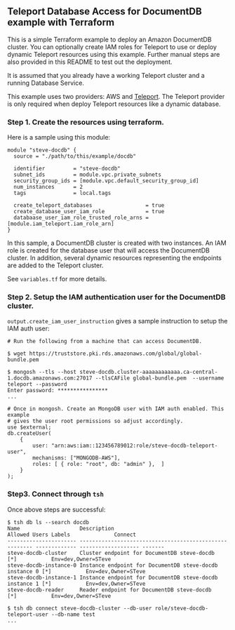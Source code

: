 ## Teleport Database Access for DocumentDB example with Terraform

This is a simple Terraform example to deploy an Amazon DocumentDB cluster. You
can optionally create IAM roles for Teleport to use or deploy dynamic Teleport
resources using this example. Further manual steps are also provided in this
README to test out the deployment.

It is assumed that you already have a working Teleport cluster and a running
Database Service. 

This example uses two providers: AWS and
[Teleport](https://goteleport.com/docs/management/dynamic-resources/terraform-provider/).
The Teleport provider is only required when deploy Teleport resources like a
dynamic database.

### Step 1. Create the resources using terraform.

Here is a sample using this module:
```
module "steve-docdb" {
  source = "./path/to/this/example/docdb"

  identifier         = "steve-docdb"
  subnet_ids         = module.vpc.private_subnets
  security_group_ids = [module.vpc.default_security_group_id]
  num_instances      = 2
  tags               = local.tags

  create_teleport_databases                 = true
  create_database_user_iam_role             = true
  databaase_user_iam_role_trusted_role_arns = [module.iam_teleport.iam_role_arn]
}
```

In this sample, a DocumentDB cluster is created with two instances. An IAM role
is created for the database user that will access the DocumentDB cluster. In
addition, several dynamic resources representing the endpoints are added to the
Teleport cluster.

See `variables.tf` for more details.

### Step 2. Setup the IAM authentication user for the DocumentDB cluster.

`output.create_iam_user_instruction` gives a sample instruction to setup the
IAM auth user:
```
# Run the following from a machine that can access DocumentDB.

$ wget https://truststore.pki.rds.amazonaws.com/global/global-bundle.pem

$ mongosh --tls --host steve-docdb.cluster-aaaaaaaaaaaa.ca-central-1.docdb.amazonaws.com:27017 --tlsCAFile global-bundle.pem  --username teleport --password
Enter password: ****************
...

# Once in mongosh. Create an MongoDB user with IAM auth enabled. This example
# gives the user root permissions so adjust accordingly.
use $external;
db.createUser(
    {
        user: "arn:aws:iam::123456789012:role/steve-docdb-teleport-user",
        mechanisms: ["MONGODB-AWS"],
        roles: [ { role: "root", db: "admin" },  ]
    }
);
```

### Step3. Connect through `tsh`

Once above steps are successful:
```
$ tsh db ls --search docdb
Name                   Description                                             Allowed Users Labels              Connect 
---------------------- ------------------------------------------------------- ------------- ------------------- ------- 
steve-docdb-cluster    Cluster endpoint for DocumentDB steve-docdb             [*]           Env=dev,Owner=STeve         
steve-docdb-instance-0 Instance endpoint for DocumentDB steve-docdb instance 0 [*]           Env=dev,Owner=STeve         
steve-docdb-instance-1 Instance endpoint for DocumentDB steve-docdb instance 1 [*]           Env=dev,Owner=STeve         
steve-docdb-reader     Reader endpoint for DocumentDB steve-docdb              [*]           Env=dev,Owner=STeve   

$ tsh db connect steve-docdb-cluster --db-user role/steve-docdb-teleport-user --db-name test
...
```
